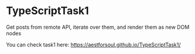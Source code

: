 # TypeScriptTask1
Get posts from remote API, iterate over them, and render them as new DOM nodes

You can check task1 here: https://aestforsoul.github.io/TypeScriptTask1/
